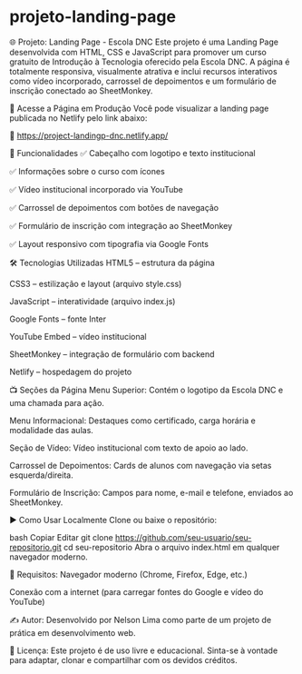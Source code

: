 # projeto-landing-page

🌐 Projeto: Landing Page - Escola DNC
Este projeto é uma Landing Page desenvolvida com HTML, CSS e JavaScript para promover um curso gratuito de Introdução à Tecnologia oferecido pela Escola DNC. A página é totalmente responsiva, visualmente atrativa e inclui recursos interativos como vídeo incorporado, carrossel de depoimentos e um formulário de inscrição conectado ao SheetMonkey.

🚀 Acesse a Página em Produção
Você pode visualizar a landing page publicada no Netlify pelo link abaixo:

🔗 https://project-landingp-dnc.netlify.app/

📌 Funcionalidades
✅ Cabeçalho com logotipo e texto institucional

✅ Informações sobre o curso com ícones

✅ Vídeo institucional incorporado via YouTube

✅ Carrossel de depoimentos com botões de navegação

✅ Formulário de inscrição com integração ao SheetMonkey

✅ Layout responsivo com tipografia via Google Fonts

🛠️ Tecnologias Utilizadas
HTML5 – estrutura da página

CSS3 – estilização e layout (arquivo style.css)

JavaScript – interatividade (arquivo index.js)

Google Fonts – fonte Inter

YouTube Embed – vídeo institucional

SheetMonkey – integração de formulário com backend

Netlify – hospedagem do projeto

📺 Seções da Página
Menu Superior:
Contém o logotipo da Escola DNC e uma chamada para ação.

Menu Informacional:
Destaques como certificado, carga horária e modalidade das aulas.

Seção de Vídeo:
Vídeo institucional com texto de apoio ao lado.

Carrossel de Depoimentos:
Cards de alunos com navegação via setas esquerda/direita.

Formulário de Inscrição:
Campos para nome, e-mail e telefone, enviados ao SheetMonkey.

▶️ Como Usar Localmente
Clone ou baixe o repositório:

bash
Copiar
Editar
git clone https://github.com/seu-usuario/seu-repositorio.git
cd seu-repositorio
Abra o arquivo index.html em qualquer navegador moderno.

📌 Requisitos:
Navegador moderno (Chrome, Firefox, Edge, etc.)

Conexão com a internet (para carregar fontes do Google e vídeo do YouTube)

✍️ Autor:
Desenvolvido por Nelson Lima como parte de um projeto de prática em desenvolvimento web.

📝 Licença:
Este projeto é de uso livre e educacional. Sinta-se à vontade para adaptar, clonar e compartilhar com os devidos créditos.
